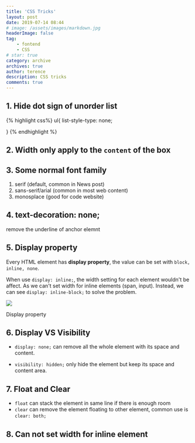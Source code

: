 ```yaml
---
title: 'CSS Tricks'
layout: post
date: 2019-07-14 08:44
# image: /assets/images/markdown.jpg
headerImage: false
tag:
    - fontend
    - CSS
# star: true
category: archive
archives: true
author: terence
description: CSS tricks
comments: true
---
```


## 1. Hide dot sign of unorder list

{% highlight css%}
ul{
list-style-type: none;

<!-- //or
// list-style: none; -->

}
{% endhighlight %}

## 2. Width only apply to the `content` of the box

## 3. Some normal font family

1. serif (default, common in News post)
2. sans-serif/arial (common in most web content)
3. monosplace (good for code website)

## 4. text-decoration: none;

remove the underline of anchor elemnt

## 5. Display property

Every HTML element has **display property**, the value can be set with `block, inline, none`.

When use `display: inline;`, the width setting for each element wouldn't be affect. As we can't set width for inline elements (span, input). Instead, we can see `display: inline-block;` to solve the problem.

![][1]

<figcaption class="caption">Display property</figcaption>

## 6. Display VS Visibility

-   `display: none;` can remove all the whole element with its space and content.

-   `visibility: hidden;` only hide the element but keep its space and content area.

## 7. Float and Clear

-   `float` can stack the element in same line if there is enough room
-   `clear` can remove the element floating to other element, common use is `clear: both;`

## 8. Can not set width for inline element

[1]: ../assets/images/post/displayandvisibility.png
